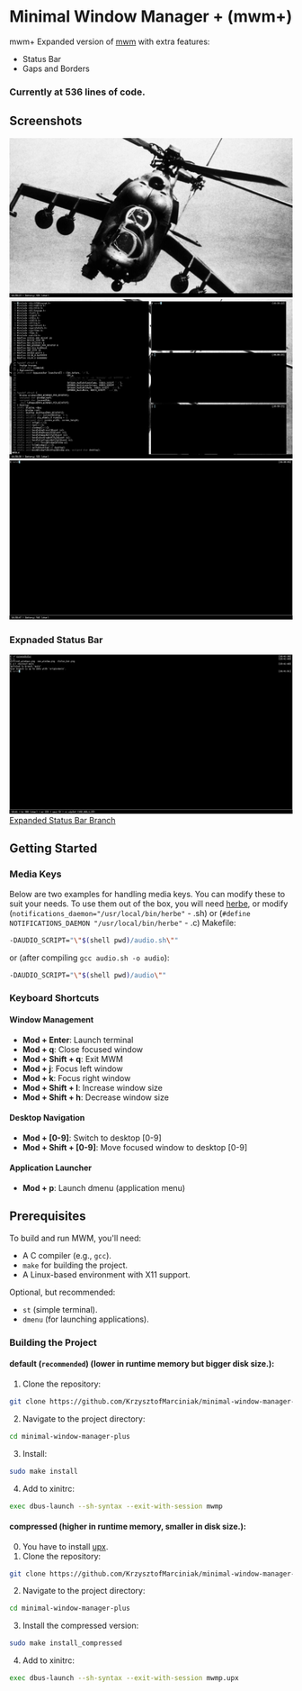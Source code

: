 # Minimal Window Manager + (mwm+)

mwm+ Expanded version of [mwm](https://github.com/KrzysztofMarciniak/minimal-window-manager) with extra features:

* Status Bar
* Gaps and Borders
### Currently at 536 lines of code.
## Screenshots
![Status Bar](screenshots/status_bar.png)
![Different Windows](screenshots/diffrent_windows.png)
![One Window](screenshots/one_window.png)
### Expnaded Status Bar
![Expnaded Status Bar](screenshots/expanded_branch.png)
[Expanded Status Bar Branch](https://github.com/KrzysztofMarciniak/minimal-window-manager-plus/tree/expanded-status-bar)
## Getting Started

### Media Keys
Below are two examples for handling media keys. You can modify these to suit your needs. To use them out of the box, you will need [herbe](https://github.com/dudik/herbe), or modify (`notifications_daemon="/usr/local/bin/herbe"` - .sh) or (`#define NOTIFICATIONS_DAEMON "/usr/local/bin/herbe"` - .c)
Makefile:
```bash
-DAUDIO_SCRIPT="\"$(shell pwd)/audio.sh\""
```
or (after compiling `gcc audio.sh -o audio`):
```bash
-DAUDIO_SCRIPT="\"$(shell pwd)/audio\""
```

### Keyboard Shortcuts

#### Window Management
- **Mod + Enter**: Launch terminal
- **Mod + q**: Close focused window
- **Mod + Shift + q**: Exit MWM
- **Mod + j**: Focus left window
- **Mod + k**: Focus right window
- **Mod + Shift + l**: Increase window size
- **Mod + Shift + h**: Decrease window size

#### Desktop Navigation
- **Mod + [0-9]**: Switch to desktop [0-9]
- **Mod + Shift + [0-9]**: Move focused window to desktop [0-9]

#### Application Launcher
- **Mod + p**: Launch dmenu (application menu)
## Prerequisites
To build and run MWM, you'll need:
- A C compiler (e.g., `gcc`).
- `make` for building the project.
- A Linux-based environment with X11 support.

Optional, but recommended:
- `st` (simple terminal).
- `dmenu` (for launching applications).

### Building the Project
#### default (`recommended`) (lower in runtime memory but bigger disk size.):
1. Clone the repository:
```bash
git clone https://github.com/KrzysztofMarciniak/minimal-window-manager-plus.git
```
2. Navigate to the project directory: 
```bash
cd minimal-window-manager-plus
```
3. Install:
```bash
sudo make install
```
4. Add to xinitrc:

```bash
exec dbus-launch --sh-syntax --exit-with-session mwmp
```
#### compressed (higher in runtime memory, smaller in disk size.):
0. You have to install [upx](https://github.com/upx/upx).
1. Clone the repository:
```bash
git clone https://github.com/KrzysztofMarciniak/minimal-window-manager-plus.git
```
2. Navigate to the project directory: 
```bash
cd minimal-window-manager-plus
```
3. Install the compressed version:
```bash
sudo make install_compressed
```
4. Add to xinitrc:
```bash
exec dbus-launch --sh-syntax --exit-with-session mwmp.upx
```

